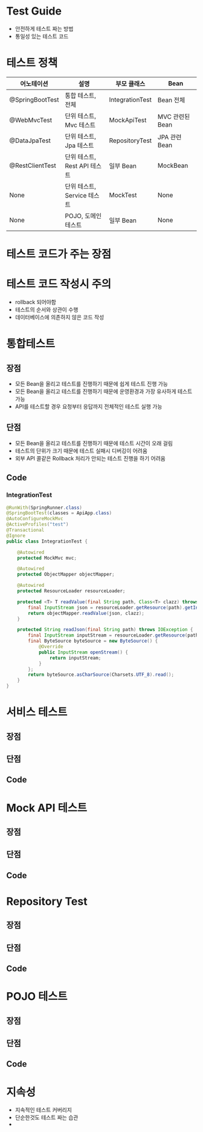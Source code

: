 # Test Guide

* 안전하게 테스트 짜는 방법
* 통일성 있는 테스트 코드

# 테스트 정책

| 어노테이션           | 설명                   | 부모 클래스          | Bean         |
| --------------- | -------------------- | --------------- | ------------ |
| @SpringBootTest | 통합 테스트, 전체           | IntegrationTest | Bean 전체      |
| @WebMvcTest     | 단위 테스트, Mvc 테스트      | MockApiTest     | MVC 관련된 Bean |
| @DataJpaTest    | 단위 테스트, Jpa 테스트      | RepositoryTest  | JPA 관련 Bean  |
| @RestClientTest | 단위 테스트, Rest API 테스트 | 일부 Bean         | MockBean     |
| None            | 단위 테스트, Service 테스트  | MockTest        | None         |
| None            | POJO, 도메인 테스트        | 일부 Bean         | None         |


# 테스트 코드가 주는 장점


# 테스트 코드 작성시 주의
* rollback 되어야함
* 테스트의 순서와 상관이 수행
* 데이터베이스에 의존하지 않은 코드 작성


# 통합테스트

## 장점
* 모든 Bean을 올리고 테스트를 진행하기 때문에 쉽게 테스트 진행 가능
* 모든 Bean을 올리고 테스트를 진행하기 때문에 운영환경과 가장 유사하게 테스트 가능
* API를 테스트할 경우 요청부터 응답까지 전체적인 테스트 실행 가능


## 단점
* 모든 Bean을 올리고 테스트를 진행하기 때문에 테스트 시간이 오래 걸림
* 테스트의 단위가 크기 때문에 테스트 실패시 디버깅이 어려움
* 외부 API 콜같은 Rollback 처리가 안되는 테스트 진행을 하기 어려움


## Code

### IntegrationTest
```java
@RunWith(SpringRunner.class)
@SpringBootTest(classes = ApiApp.class)
@AutoConfigureMockMvc
@ActiveProfiles("test")
@Transactional
@Ignore
public class IntegrationTest {

    @Autowired
    protected MockMvc mvc;

    @Autowired
    protected ObjectMapper objectMapper;

    @Autowired
    protected ResourceLoader resourceLoader;

    protected <T> T readValue(final String path, Class<T> clazz) throws IOException {
        final InputStream json = resourceLoader.getResource(path).getInputStream();
        return objectMapper.readValue(json, clazz);
    }

    protected String readJson(final String path) throws IOException {
        final InputStream inputStream = resourceLoader.getResource(path).getInputStream();
        final ByteSource byteSource = new ByteSource() {
            @Override
            public InputStream openStream() {
                return inputStream;
            }
        };
        return byteSource.asCharSource(Charsets.UTF_8).read();
    }
}
```


### 


# 서비스 테스트

## 장점

## 단점

## Code


# Mock API 테스트

## 장점

## 단점

## Code


# Repository Test

## 장점

## 단점

## Code


# POJO 테스트

## 장점

## 단점

## Code


# 지속성
* 지속적인 테스트 커버리지
* 단순한것도 테스트 짜는 습관
* 